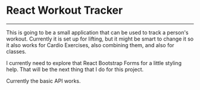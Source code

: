 # React Workout Tracker
-----

This is going to be a small application that can be used to track a person's workout. Currently it is set up for lifting, but it might be smart to change it so it also works for Cardio Exercises, also combining them, and also for classes.

I currently need to explore that React Bootstrap Forms for a little styling help. That will be the next thing that I do for this project.

Currently the basic API works.